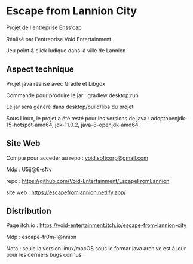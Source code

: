 # Escape from Lannion City

Projet de l'entreprise Enss'cap

Réalisé par l'entreprise Void Entertainment

Jeu point & click ludique dans la ville de Lannion



## Aspect technique

Projet java réalisé avec Gradle et Libgdx

Commande pour produire le jar : gradlew desktop:run

Le jar sera généré dans desktop/build/libs du projet


Sous Linux, le projet a été testé pour les versions de java : adoptopenjdk-15-hotspot-amd64, jdk-11.0.2, java-8-openjdk-amd64.  


## Site Web

Compte pour acceder au repo : void.softcorp@gmail.com

Mdp : U5jj@6-sNv

repo : https://github.com/Void-Entertainment/EscapeFromLannion

site web : https://escapefromlannion.netlify.app/


## Distribution 

Page itch.io : https://void-entertainment.itch.io/escape-from-lannion-city

Mdp : escape-fr0m-l@nnion

Nota : seule la version linux/macOS sous le formar java archive est à jour pour les derniers bugs connus. 
